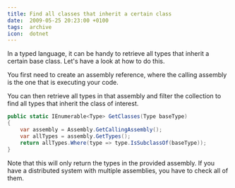 ```yaml
---
title: Find all classes that inherit a certain class
date:  2009-05-25 20:23:00 +0100
tags:  archive
icon:  dotnet
---
```


In a typed language, it can be handy to retrieve all types that inherit a certain base class. Let's have a look at how to do this.

You first need to create an assembly reference, where the calling assembly is the one that is executing your code.

You can then retrieve all types in that assembly and filter the collection to find all types that inherit the class of interest.

```csharp
public static IEnumerable<Type> GetClasses(Type baseType)
{
    var assembly = Assembly.GetCallingAssembly();
    var allTypes = assembly.GetTypes();
    return allTypes.Where(type => type.IsSubclassOf(baseType));
}
```

Note that this will only return the types in the provided assembly. If you have a distributed system with multiple assemblies, you have to check all of them.